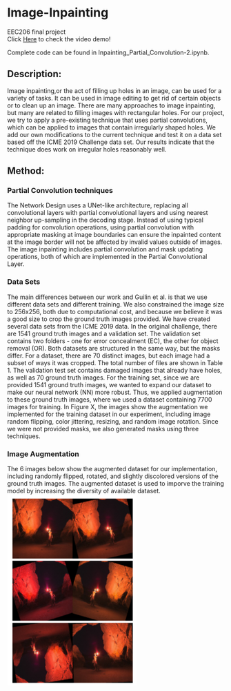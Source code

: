 # Image-Inpainting
EEC206 final project  
Click [Here](https://www.youtube.com/watch?v=R4t8kbnEbOA) to check the video demo!

Complete code can be found in Inpainting_Partial_Convolution-2.ipynb.

## Description:
Image inpainting,or the act of filling up holes in an image, can be used for a variety of tasks. It can be used in image editing to get rid of certain objects or to clean up an image. There are many approaches to image inpainting, but many are related to filling images with rectangular holes. For our project, we try to apply a pre-existing technique that uses partial convolutions, which can be applied to images that contain irregularly shaped holes. We add our own modifications to the current technique and test it on a data set based off the ICME 2019 Challenge data set. Our results indicate that the technique does work on irregular holes reasonably well.

## Method:
### Partial Convolution techniques
The Network Design uses a UNet-like architecture, replacing all convolutional layers with partial convolutional layers and using nearest neighbor up-sampling in the decoding stage. Instead of using typical padding for convolution operations, using partial convolution with appropriate masking at image boundaries can ensure the inpainted content at the image border will not be affected by invalid values outside of images. The image inpainting includes partial convolution and mask updating operations, both of which are implemented in the Partial Convolutional Layer. 

### Data Sets
The main differences between our work and Guilin et al. is that we use different data sets and different training. We also constrained the image size to 256x256, both due to computational cost, and because we believe it was a good size to crop the ground truth images provided. We have created several data sets from the ICME 2019 data. In the original challenge, there are 1541 ground truth images and a validation set. The validation set contains two folders - one for error concealment (EC), the other for object removal (OR). Both datasets are structured in the same way, but the masks differ. For a dataset, there are 70 distinct images, but each image had a subset of ways it was cropped. The total number of files are shown in Table 1. The validation test set contains damaged images that already have holes, as well as 70 ground truth images. For the training set, since we are provided 1541 ground truth images, we wanted to expand our dataset to make our neural network (NN) more robust. Thus, we applied augmentation to these ground truth images, where we used a dataset containing 7700 images for training. In Figure X, the images show the augmentation we implemented for the training dataset in our experiment, including image random flipping, color jittering, resizing, and random image rotation. Since we were not provided masks, we also generated masks using three techniques.

### Image Augmentation
The 6 images below show the augmented dataset for our implementation, including randomly flipped, rotated, and slightly discolored versions of the ground truth images. The augmented dataset is used to imporve the training model by increasing the diversity of available dataset. 
<img src="/images/augmentation.jpg" width="300">
